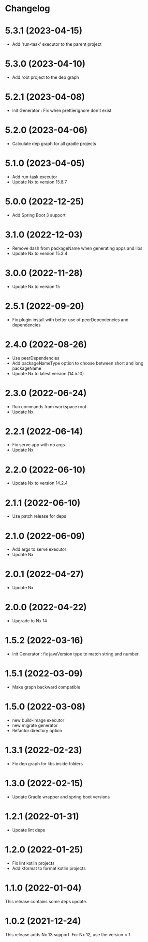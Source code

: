 # Changelog

# 5.3.1 (2023-04-15)

- Add 'run-task' executor to the parent project

# 5.3.0 (2023-04-10)

- Add root project to the dep graph

# 5.2.1 (2023-04-08)

- Init Generator : Fix when prettierignore don't exist

# 5.2.0 (2023-04-06)

- Calculate dep graph for all gradle projects

# 5.1.0 (2023-04-05)

- Add run-task executor
- Update Nx to version 15.8.7

# 5.0.0 (2022-12-25)

- Add Spring Boot 3 support

# 3.1.0 (2022-12-03)

- Remove dash from packageName when generating apps and libs
- Update Nx to version 15.2.4

# 3.0.0 (2022-11-28)

- Update Nx to version 15

# 2.5.1 (2022-09-20)

- Fix plugin install with better use of peerDependencies and dependencies

# 2.4.0 (2022-08-26)

- Use peerDependencies
- Add packageNameType option to choose between short and long packageName
- Update Nx to latest version (14.5.10)

# 2.3.0 (2022-06-24)

- Run commands from workspace root
- Update Nx

# 2.2.1 (2022-06-14)

- Fix serve app with no args
- Update Nx

# 2.2.0 (2022-06-10)

- Update Nx to version 14.2.4

# 2.1.1 (2022-06-10)

- Use patch release for deps

# 2.1.0 (2022-06-09)

- Add args to serve executor
- Update Nx

# 2.0.1 (2022-04-27)

- Update Nx

# 2.0.0 (2022-04-22)

- Upgrade to Nx 14

# 1.5.2 (2022-03-16)

- Init Generator : fix javaVersion type to match string and number

# 1.5.1 (2022-03-09)

- Make graph backward compatible

# 1.5.0 (2022-03-08)

- new build-image executor
- new migrate generator
- Refactor directory option

# 1.3.1 (2022-02-23)

- Fix dep graph for libs inside folders

# 1.3.0 (2022-02-15)

- Update Gradle wrapper and spring boot versions

# 1.2.1 (2022-01-31)

- Update lint deps

# 1.2.0 (2022-01-25)

- Fix lint kotlin projects
- Add kformat to format kotlin projects

# 1.1.0 (2022-01-04)

This release contains some deps update.

# 1.0.2 (2021-12-24)

This release adds Nx 13 support.
For Nx 12, use the version < 1.
